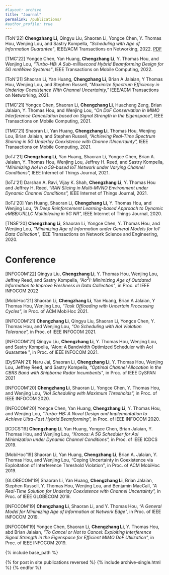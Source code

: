 ```yaml
---
#layout: archive
title: "Journal"
permalink: /publications/
#author_profile: true
---
```


[ToN'22] **Chengzhang Li**, Qingyu Liu, Shaoran Li, Yongce Chen, Y. Thomas Hou, Wenjing Lou, and Sastry Kompella, _“Scheduling with Age of Information Guarantee"_, IEEE/ACM Transactions on Networking, 2022. 
[PDF](http://chengzhang17.github.io/files/Li22_ToN_AoI.pdf)

[TMC'22] Yongce Chen, Yan Huang, **Chengzhang Li**, Y. Thomas Hou, and Wenjing Lou, _“Turbo-HB: A Sub-millisecond Hybrid Beamforming Design for 5G mmWave Systems"_, IEEE Transactions on Mobile Computing, 2022.

[ToN'21] Shaoran Li, Yan Huang, **Chengzhang Li**, Brian A Jalaian, Y Thomas Hou, Wenjing Lou,
and Stephen Russell, _“Maximize Spectrum Efficiency in Underlay Coexistence With Channel
Uncertainty,"_ IEEE/ACM Transactions on Networking, 2021.

[TMC'21] Yongce Chen, Shaoran Li, **Chengzhang Li**, Huacheng Zeng, Brian Jalaian, Y. Thomas Hou, and Wenjing Lou, _“On DoF Conservation in MIMO Interference Cancellation based on Signal Strength in the Eigenspace",_ IEEE Transactions on Mobile Computing, 2021.

[TMC'21] Shaoran Li, Yan Huang, **Chengzhang Li**, Thomas Hou, Wenjing Lou, Brian Jalaian, and Stephen Russell, _“Achieving Real-Time Spectrum Sharing in 5G Underlay Coexistence with Channe lUncertainty",_ IEEE Transactions on Mobile Computing, 2021.

[IoTJ'21] **Chengzhang Li**, Yan Huang, Shaoran Li, Yongce Chen, Brian A. Jalaian, Y. Thomas Hou,
Wenjing Lou, Jeffrey H. Reed, and Sastry Kompella, _“Minimizing AoI in a 5G-based IoT Network
under Varying Channel Conditions",_ IEEE Internet of Things Journal, 2021.

[IoTJ'21] Darshan A. Ravi, Vijay K. Shah, **Chengzhang Li**, Y. Thomas Hou and Jeffrey H. Reed, 
_“RAN Slicing in Multi-MVNO Environment under Dynamic Channel Conditions",_ IEEE Internet of Things Journal, 2021.


[IoTJ'20] Yan Huang, Shaoran Li, **Chengzhang Li**, Y. Thomas Hou, and Wenjing Lou, _“A Deep Reinforcement
Learning-based Approach to Dynamic eMBB/URLLC Multiplexing in 5G NR",_ IEEE
Internet of Things Journal, 2020.

[TNSE'20] **Chengzhang Li**, Shaoran Li, Yongce Chen, Y. Thomas Hou, and Wenjing Lou, _“Minimizing Age
of Information under General Models for IoT Data Collection",_ IEEE Transactions on Network
Science and Engineering, 2020.

Conference
======
[INFOCOM'22] Qingyu Liu, **Chengzhang Li**, Y. Thomas Hou, Wenjing Lou, Jeffrey Reed, and Sastry Kompella,
_“Ao<sup>2</sup>I: Minimizing Age of Outdated Information to Improve Freshness in Data Collection"_, in Proc.
of IEEE INFOCOM 2022

[MobiHoc'21] Shaoran Li, **Chengzhang Li**, Yan Huang, Brian A Jalaian, Y Thomas Hou, Wenjing Lou, _“Task
Offloading with Uncertain Processing Cycles",_ in Proc. of ACM MobiHoc 2021.

[INFOCOM'21] **Chengzhang Li**, Qingyu Liu, Shaoran Li, Yongce Chen, Y. Thomas Hou, and Wenjing Lou, _“On
Scheduling with AoI Violation Tolerance",_ in Proc. of IEEE INFOCOM 2021.

[INFOCOM'21] Qingyu Liu, **Chengzhang Li**, Y. Thomas Hou, Wenjing Lou, and Sastry Kompella, “Aion: A
Bandwidth Optimized Scheduler with AoI Guarantee ", in Proc. of IEEE INFOCOM 2021.

[DySPAN'21] Naru Jai, Shaoran Li, **Chengzhang Li**, Y. Thomas Hou, Wenjing Lou, Jeffrey Reed, and Sastry
Kompella, _“Optimal Channel Allocation in the CBRS Band with Shipborne Radar Incumbents"_,
in Proc. of IEEE DySPAN 2021

[INFOCOM'20] **Chengzhang Li**, Shaoran Li, Yongce Chen, Y. Thomas Hou, and Wenjing Lou, _“AoI Scheduling
with Maximum Thresholds",_ in Proc. of IEEE INFOCOM 2020.

[INFOCOM'20] Yongce Chen, Yan Huang, **Chengzhang Li**, Y. Thomas Hou, and Wenjing Lou, _“Turbo-HB: A
Novel Design and Implementation to Achieve Ultra-Fast Hybrid Beamforming",_ in Proc. of IEEE
INFOCOM 2020.

[ICDCS'19] **Chengzhang Li**, Yan Huang, Yongce Chen, Brian Jalaian, Y. Thomas Hou, and Wenjing Lou,
_“Kronos: A 5G Scheduler for AoI Minimization under Dynamic Channel Conditions",_ in Proc. of
IEEE ICDCS 2019.

[MobiHoc'19] Shaoran Li, Yan Huang, **Chengzhang Li**, Brian A. Jalaian, Y. Thomas Hou, and Wenjing Lou,
“Coping Uncertainty in Coexistence via Exploitation of Interference Threshold Violation", in Proc.
of ACM MobiHoc 2019.

[GLOBECOM'19] Shaoran Li, Yan Huang, **Chengzhang Li**, Brian Jalaian, Stephen Russell, Y. Thomas Hou,
Wenjing Lou, and Benjamin MacCall, _“A Real-Time Solution for Underlay Coexistence with
Channel Uncertainty",_ in Proc. of IEEE GLOBECOM 2019.

[INFOCOM'19] **Chengzhang Li**, Shaoran Li, and Y. Thomas Hou, _“A General Model for Minimizing Age of
Information at Network Edge",_ in Proc. of IEEE INFOCOM 2019.

[INFOCOM'19] Yongce Chen, Shaoran Li, **Chengzhang Li**, Y. Thomas Hou, abd Brian Jalaian, _“To Cancel or
Not to Cancel: Exploiting Interference Signal Strength in the Eigenspace for Efficient MIMO DoF
Utilization",_ in Proc. of IEEE INFOCOM 2019.





{% include base_path %}

{% for post in site.publications reversed %}
  {% include archive-single.html %}
{% endfor %}
